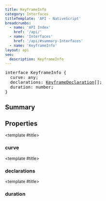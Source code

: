 ```yaml
---
title: KeyframeInfo
category: Interfaces
titleTemplate: 'API - NativeScript'
breadcrumbs:
  - name: 'API Index'
    href: '/api/'
  - name: 'Interfaces'
    href: '/api/#summary-Interfaces'
  - name: 'KeyframeInfo'
layout: api
seo:
  description: KeyframeInfo
---
```


<!-- This page is auto generated, do not edit manually. -->
<!-- Run "yarn generate:api-docs" to regenerate -->

<script setup lang="ts">
  import { provide } from "vue";
  import API_DATA from "./KeyframeInfo.data.json";
  
  provide('API_DATA', API_DATA);
</script>

<APIRefHierarchy v-once />

<pre class="not-prose [&_a]:text-blue-400 [&_a]:no-underline">interface KeyframeInfo {
  curve: any;
  declarations: <a href="/api/interface/KeyframeDeclaration">KeyframeDeclaration</a>[];
  duration: number;
}</pre>

## <Heading ignore>Summary</Heading>

<APIRefSummary v-once />

## Properties

<div class="isOptional">

<APIRef for="7472" v-once>

<template #title>

### curve

</template>

</APIRef>

</div>

<div class="">

<APIRef for="7471" v-once>

<template #title>

### declarations

</template>

</APIRef>

</div>

<div class="">

<APIRef for="7470" v-once>

<template #title>

### duration

</template>

</APIRef>

</div>
